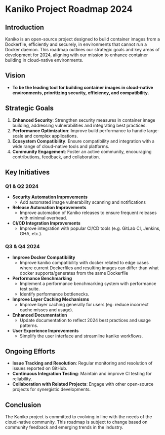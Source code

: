 # Kaniko Project Roadmap 2024

## Introduction

Kaniko is an open-source project designed to build container images from a Dockerfile, efficiently and securely, in environments that cannot run a Docker daemon. This roadmap outlines our strategic goals and key areas of development for 2024, aligning with our mission to enhance container building in cloud-native environments.

## Vision

- **To be the leading tool for building container images in cloud-native environments, prioritizing security, efficiency, and compatibility.**

## Strategic Goals

1. **Enhanced Security**: Strengthen security measures in container image building, addressing vulnerabilities and integrating best practices.
2. **Performance Optimization**: Improve build performance to handle large-scale and complex applications.
3. **Ecosystem Compatibility**: Ensure compatibility and integration with a wide range of cloud-native tools and platforms.
4. **Community Engagement**: Foster an active community, encouraging contributions, feedback, and collaboration.

## Key Initiatives

### Q1 & Q2 2024

- **Security Automation Improvements**
  - Add automated image vulnerability scanning and notifications
- **Release Automation Improvements**
  - Improve automation of Kaniko releases to ensure frequent releases with minimal overhead.
- **CI/CD Integration Improvements**
  - Improve integration with popular CI/CD tools (e.g. GitLab CI, Jenkins, GHA, etc.).

### Q3 & Q4 2024

- **Improve Docker Compatibility**
  - Improve kaniko compatibility with docker related to edge cases where current Dockerfiles and resulting images can differ than what docker supports/generates from the same Dockerfile
- **Performance Benchmarking**
  - Implement a performance benchmarking system with performance test suite.
  - Identify performance bottlenecks.
- **Improve Layer Caching Mechanisms**
  - Improve layer caching generally for users (eg: reduce incorrect cache misses and usage).
- **Enhanced Documentation**
  - Update documentation to reflect 2024 best practices and usage patterns.
- **User Experience Improvements**
  - Simplify the user interface and streamline kaniko workflows.

## Ongoing Efforts

- **Issue Tracking and Resolution**: Regular monitoring and resolution of issues reported on GitHub.
- **Continuous Integration Testing**: Maintain and improve CI testing for reliability.
- **Collaboration with Related Projects**: Engage with other open-source projects for synergistic developments.

## Conclusion

The Kaniko project is committed to evolving in line with the needs of the cloud-native community. This roadmap is subject to change based on community feedback and emerging trends in the industry.